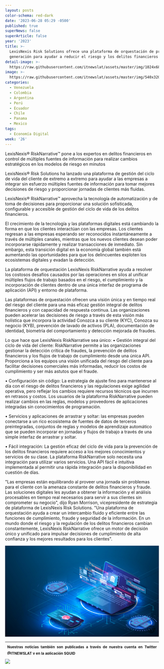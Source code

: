 ```yaml
---
layout: posts
color-schema: red-dark
date: '2023-06-28 05:29 -0500'
published: true
superNews: false
superArticle: false
year: '2023'
title: >-
  LexisNexis Risk Solutions ofrece una plataforma de orquestación de próxima
  generación para ayudar a reducir el riesgo y los delitos financieros
detail-image: >-
  https://raw.githubusercontent.com/itnewslat/assets/master/img/1024x680/finanzas-seguras-g.jpg
image: >-
  https://raw.githubusercontent.com/itnewslat/assets/master/img/540x320/finanzas-seguras-p.jpg
categories:
  - Venezuela
  - Colombia
  - Argentina
  - Perú
  - Ecuador
  - Chile
  - Panama
  - Mexico
tags:
  - Economía Digital
week: '26'
---
```

LexisNexis® RiskNarrative™ pone a los expertos en delitos financieros en control de múltiples fuentes de información para realizar cambios estratégicos en los modelos de riesgo en minutos

LexisNexis® Risk Solutions ha lanzado una plataforma de gestión del ciclo de vida del cliente de extremo a extremo para ayudar a las empresas a integrar sin esfuerzo múltiples fuentes de información para tomar mejores decisiones de riesgo y proporcionar jornadas de clientes más fluidas.

LexisNexis® RiskNarrative™ aprovecha la tecnología de automatización y de toma de decisiones para proporcionar una solución sofisticada, configurable y accesible de gestión del ciclo de vida de los delitos financieros.

El crecimiento de la tecnología y las plataformas digitales está cambiando la forma en que los clientes interactúan con las empresas. Los clientes regresan a las empresas esperando ser reconocidos instantáneamente a través de múltiples canales, mientras que los nuevos clientes desean poder incorporarse rápidamente y realizar transacciones de inmediato. Sin embargo, esta transición digital en la economía global también está aumentando las oportunidades para que los delincuentes exploten los ecosistemas digitales y evadan la detección.

La plataforma de orquestación LexisNexis RiskNarrative ayuda a resolver los costosos desafíos causados por las operaciones en silos al unificar múltiples flujos de trabajo basados en el riesgo, el cumplimiento y la incorporación de clientes dentro de una única interfaz de programa de aplicación (API) y entorno de plataforma.

Las plataformas de orquestación ofrecen una visión única y en tiempo real del riesgo del cliente para una más eficaz gestión integral de delitos financieros y con capacidad de respuesta continua. Las organizaciones pueden acelerar las decisiones de riesgo a través de esta visión más holística que incorpora la actividad Conozca a su cliente (KYC), Conozca su negocio (KYB), prevención de lavado de activos (PLA), documentación de identidad, biometría del comportamiento y detección mejorada de fraudes.

Lo que hace que LexisNexis RiskNarrative sea único:
•	Gestión integral del ciclo de vida del cliente: RiskNarrative permite a las organizaciones gestionar la detección crítica de fraudes, la prevención de delitos financieros y los flujos de trabajo de cumplimiento desde una única API. Proporciona a los equipos una visión unificada del riesgo del cliente para facilitar decisiones comerciales más informadas, reducir los costos de cumplimiento y ser más astutos que el fraude.

•	Configuración sin código: La estrategia de ajuste fino para mantenerse al día con el riesgo de delitos financieros y las regulaciones exige agilidad operativa, pero reflejar los cambios requiere recursos técnicos que incurren en retrasos y costos. Los usuarios de la plataforma RiskNarrative pueden realizar cambios en las reglas, modelos y proveedores de aplicaciones integradas sin conocimientos de programación.

•	Servicios y aplicaciones de arrastrar y soltar: las empresas pueden conectarse a un rico ecosistema de fuentes de datos de terceros preintegradas, conjuntos de reglas y modelos de aprendizaje automático que se pueden incorporar en jornadas y flujos de trabajo a través de una simple interfaz de arrastrar y soltar.

•	Fácil integración: La gestión eficaz del ciclo de vida para la prevención de los delitos financieros requiere acceso a los mejores conocimientos y servicios de su clase. La plataforma RiskNarrative solo necesita una integración para utilizar varios servicios. Una API fácil e intuitiva implementada al permitir una rápida integración para la disponibilidad en cuestión de días.

"Las empresas están equilibrando al proveer una jornada sin problemas para el cliente con la amenaza constante de delitos financieros y fraude. Las soluciones digitales les ayudan a obtener la información y el análisis procesables en tiempo real necesarios para servir a sus clientes sin comprometer su negocio", dijo Ryan Morrison, vicepresidente de estrategia de plataforma de LexisNexis Risk Solutions. "Una plataforma de orquestación ayuda a crear un intercambio fluido y eficiente entre las funciones de cumplimiento, fraude y seguridad de la información. En un mundo donde el riesgo y la regulación de los delitos financieros cambian constantemente, LexisNexis RiskNarrative ofrece un motor de decisión único y unificado para impulsar decisiones de cumplimiento de alta confianza y los mejores resultados para los clientes".

![](https://raw.githubusercontent.com/itnewslat/assets/master/img/540x320/finanzas-seguras-p.jpg)

<table style="height: 42px;" width="569">
<tbody>
<tr>
<td style="text-align: justify;"><sub><strong>Nuestras noticias también son publicadas a través de nuestra cuenta en Twitter <a href="https://twitter.com/itnewslat?lang=es">@ITNEWSLAT</a> y en la aplicación <a href="https://squidapp.co/en/">SQUID</a></strong></sub></td>
</tr>
</tbody>
</table>
<img src="https://tracker.metricool.com/c3po.jpg?hash=56f88a41e39ab42c063cc51676587a04"/>